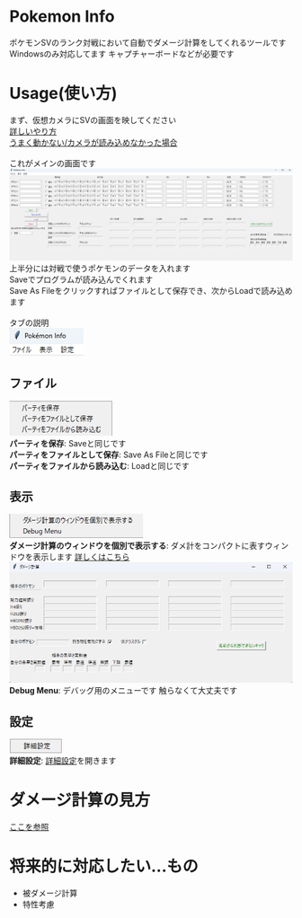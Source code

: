 # Pokemon Info
ポケモンSVのランク対戦において自動でダメージ計算をしてくれるツールです
Windowsのみ対応してます
キャプチャーボードなどが必要です

# Usage(使い方)
まず、仮想カメラにSVの画面を映してください\
[詳しいやり方](https://style1925.hateblo.jp/entry/obs-virtual-camera)\
[うまく動かない/カメラが読み込めなかった場合](https://github.com/tororo1066/pokemon_info/wiki/%E3%82%AB%E3%83%A1%E3%83%A9%E3%81%8C%E3%81%86%E3%81%BE%E3%81%8F%E8%AA%AD%E3%81%BF%E8%BE%BC%E3%82%81%E3%81%AA%E3%81%84%E6%99%82%E3%81%AB)\
\
これがメインの画面です
![img.png](readmeFiles/img.png)\
上半分には対戦で使うポケモンのデータを入れます\
Saveでプログラムが読み込んでくれます\
Save As Fileをクリックすればファイルとして保存でき、次からLoadで読み込めます\
\
タブの説明\
![img.png](readmeFiles/img2.png)
## ファイル
![img.png](readmeFiles/img3.png)\
**パーティを保存**: Saveと同じです\
**パーティをファイルとして保存**: Save As Fileと同じです\
**パーティをファイルから読み込む**: Loadと同じです

## 表示
![img.png](readmeFiles/img4.png)\
**ダメージ計算のウィンドウを個別で表示する**: ダメ計をコンパクトに表すウィンドウを表示します
[詳しくはこちら](https://github.com/tororo1066/pokemon_info/wiki/%E3%83%80%E3%83%A1%E3%83%BC%E3%82%B8%E8%A8%88%E7%AE%97%E3%81%AE%E8%A6%8B%E6%96%B9)
![img.png](readmeFiles/img5.png)
**Debug Menu**: デバッグ用のメニューです 触らなくて大丈夫です

## 設定
![img.png](readmeFiles/img6.png)\
**詳細設定**: [詳細設定](https://github.com/tororo1066/pokemon_info/wiki/%E8%A9%B3%E7%B4%B0%E8%A8%AD%E5%AE%9A)を開きます

# ダメージ計算の見方
[ここを参照](https://github.com/tororo1066/pokemon_info/wiki/%E3%83%80%E3%83%A1%E3%83%BC%E3%82%B8%E8%A8%88%E7%AE%97%E3%81%AE%E8%A6%8B%E6%96%B9)

# 将来的に対応したい...もの
- 被ダメージ計算
- 特性考慮